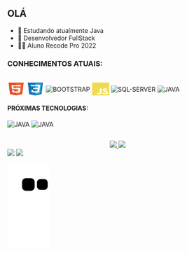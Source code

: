 ## OLÁ

- 🌱 Estudando atualmente Java
- 🧠 Desenvolvedor FullStack
- 👨🏿 Aluno Recode Pro 2022

### CONHECIMENTOS ATUAIS:

<div style="display: inline_block"><br>
  <img align="center" alt="HTML" height="30" width="40" src="https://raw.githubusercontent.com/devicons/devicon/master/icons/html5/html5-original.svg">
  <img align="center" alt="RCSS" height="30" width="40" src="https://raw.githubusercontent.com/devicons/devicon/master/icons/css3/css3-original.svg">
  <img align="center" alt="BOOTSTRAP" height="30" width="40"  src="https://cdn.jsdelivr.net/gh/devicons/devicon/icons/bootstrap/bootstrap-original-wordmark.svg">
  <img align="center" alt="JS" height="30" width="40" src="https://raw.githubusercontent.com/devicons/devicon/master/icons/javascript/javascript-plain.svg">
  <img align="center" alt="SQL-SERVER" height="30" width="40" src="https://cdn.jsdelivr.net/gh/devicons/devicon/icons/microsoftsqlserver/microsoftsqlserver-plain-wordmark.svg">
 <img align="center" alt="JAVA" height="30" width="40" src="https://cdn.jsdelivr.net/gh/devicons/devicon/icons/java/java-original-wordmark.svg">

#### PRÓXIMAS TECNOLOGIAS:
  <img align="center" alt="JAVA" height="50" width="40" src="https://cdn.jsdelivr.net/gh/devicons/devicon/icons/react/react-original-wordmark.svg">
  <img align="center" alt="JAVA" height="50" width="40" src="https://cdn.jsdelivr.net/gh/devicons/devicon/icons/spring/spring-plain-wordmark.svg">
        
</div>
  
  
  ##
  
  <div align="center">
  <a href="https://github.com/GuiAmerico">
  <img height="150em" src="https://github-readme-stats.vercel.app/api?username=GuiAmerico&show_icons=true&theme=dracula&include_all_commits=true&count_private=true"/>
  <img height="150em" src="https://github-readme-stats.vercel.app/api/top-langs/?username=GuiAmerico&layout=compact&langs_count=7&theme=dracula"/>
</div>
  
 
<div> 
  <a href = "mailto:guilhermao127@gmail.com"><img src="https://img.shields.io/badge/-Gmail-%23333?style=for-the-badge&logo=gmail&logoColor=white" target="_blank"></a>
  <a href="https://www.linkedin.com/in/guilherme-am%C3%A9rico-188b5b235/" target="_blank"><img src="https://img.shields.io/badge/-LinkedIn-%230077B5?style=for-the-badge&logo=linkedin&logoColor=white" target="_blank"></a> 
 
  ![Snake animation](https://github.com/GuiAmerico/GuiAmerico/blob/output/github-contribution-grid-snake.svg)
 
</div>

